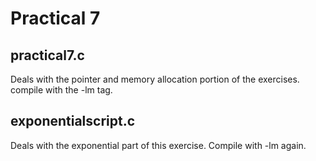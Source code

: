 # Practical 7

## practical7.c
Deals with the pointer and memory allocation portion of the exercises. compile with the -lm tag.

## exponentialscript.c
Deals with the exponential part of this exercise. Compile with -lm again.

